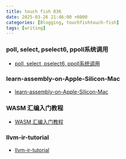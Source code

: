 ```yaml
---
title: touch fish 036
date: 2025-03-26 21:46:00 +0800
categories: [Blogging, touchfishtouch-fish]
tags: [writing]
---
```


### poll, select, pselect6, ppoll系统调用

+ [poll, select, pselect6, ppoll系统调用](https://evian-zhang.github.io/introduction-to-linux-x86_64-syscall/src/filesystem/poll-select-pselect6-ppoll.html)

### learn-assembly-on-Apple-Silicon-Mac

+ [learn-assembly-on-Apple-Silicon-Mac](https://github.com/Evian-Zhang/learn-assembly-on-Apple-Silicon-Mac)

### WASM 汇编入门教程

+ [WASM 汇编入门教程](https://github.com/Evian-Zhang/wasm-tutorial)

### llvm-ir-tutorial

+ [llvm-ir-tutorial](https://github.com/Evian-Zhang/llvm-ir-tutorial)

